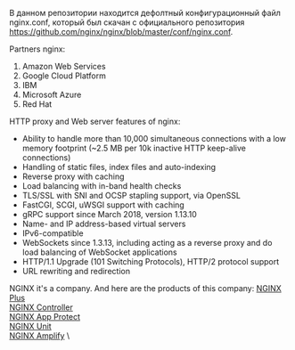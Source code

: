 В данном репозитории находится дефолтный конфигурационный файл nginx.conf, который был скачан с официального репозитория https://github.com/nginx/nginx/blob/master/conf/nginx.conf.

Partners nginx:
1. Amazon Web Services
2. Google Cloud Platform
3. IBM
4. Microsoft Azure
5. Red Hat

HTTP proxy and Web server features of nginx:
* Ability to handle more than 10,000 simultaneous connections with a low memory footprint (~2.5 MB per 10k inactive HTTP keep-alive connections)
* Handling of static files, index files and auto-indexing
* Reverse proxy with caching
* Load balancing with in-band health checks
* TLS/SSL with SNI and OCSP stapling support, via OpenSSL
* FastCGI, SCGI, uWSGI support with caching
* gRPC support since March 2018, version 1.13.10
* Name- and IP address-based virtual servers
* IPv6-compatible
* WebSockets since 1.3.13, including acting as a reverse proxy and do load balancing of WebSocket applications
* HTTP/1.1 Upgrade (101 Switching Protocols), HTTP/2 protocol support
* URL rewriting and redirection

NGINX it's a company. And here are the products of this company:
[NGINX Plus](https://www.nginx.com/products/nginx) \
[NGINX Controller](https://www.nginx.com/products/nginx-controller) \
[NGINX App Protect](https://www.nginx.com/products/nginx-app-protect) \
[NGINX Unit](https://www.nginx.com/products/nginx-unit) \
[NGINX Amplify](https://www.nginx.com/products/nginx-unit) \
